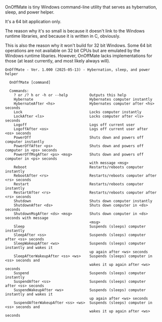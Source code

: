 
OnOffMate is tiny Windows command-line utility that serves as hybernation, sleep, and power helper.

It's a 64 bit application only.

The reason why it's so small is because it doesn't link to the Windows runtime libraries, and because it is written in C, obviously.

This is also the reason why it won't build for 32 bit Windows. Some 64 bit operations are not available on 32 bit CPUs but are emulated by the Windows runtime libaries. However, OnOffMate lacks implementations for those (at least currently, and most likely always will).


```
OnOffMate - Ver. 1.000 (2025-05-13) - Hybernation, sleep, and power helper

  OnOffMate [command]

  Commands:
    ? or /? h or -h or --help          Outputs this help
    Hybernate                          Hybernates computer instantly
    HybernateAfter <hs>                Hybernates computer after <hs> seconds
    Lock                               Locks computer instantly
    LockAfter <ls>                     Locks computer after <ls> seconds
    Logoff                             Logs off current user
    LogoffAfter <os>                   Logs off current user after <os> seconds
    PowerOff                           Shuts down and powers off computer instantly
    PowerOffAfter <ps>                 Shuts down and powers off computer in <ps> seconds
    PowerOffMsgAfter <ps> <msg>        Shuts down and powers off computer in <ps> seconds
                                       with message <msg>
    Reboot                             Restarts/reboots computer instantly
    RebootAfter <rs>                   Restarts/reboots computer after <rs> seconds
    Restart                            Restarts/reboots computer instantly
    RestartAfter <rs>                  Restarts/reboots computer after <rs> seconds
    Shutdown                           Shuts down computer instantly
    ShutdownAfter <ds>                 Shuts down computer in <ds> seconds
    ShutdownMsgAfter <ds> <msg>        Shuts down computer in <ds> seconds with message
                                       <msg>
    Sleep                              Suspends (sleeps) computer instantly
    SleepAfter <ss>                    Suspends (sleeps) computer after <ss> seconds
    SleepWakeupAfter <ws>              Suspends (sleeps) computer instantly and wakes it
                                       up again after <ws> seconds
    SleepAfterWakeupAfter <ss> <ws>    Suspends (sleeps) computer in <ss> seconds and
                                       wakes it up again after <ws> seconds
    Suspend                            Suspends (sleeps) computer instantly
    SuspendAfter <ss>                  Suspends (sleeps) computer after <ss> seconds
    SuspendWakeupAfter <ws>            Suspends (sleeps) computer instantly and wakes it
                                       up again after <ws> seconds
    SuspendAfterWakeupAfter <ss> <ws>  Suspends (sleeps) computer in <ss> seconds and
                                       wakes it up again after <ws> seconds
```
